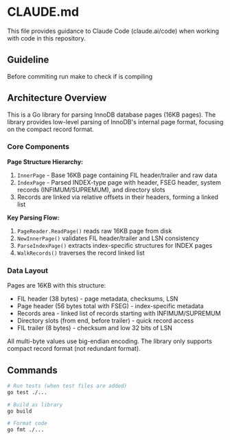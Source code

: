 # CLAUDE.md

This file provides guidance to Claude Code (claude.ai/code) when working with code in this repository.

## Guideline

Before commiting run make to check if is compiling

## Architecture Overview

This is a Go library for parsing InnoDB database pages (16KB pages). The library provides low-level parsing of InnoDB's internal page format, focusing on the compact record format.

### Core Components

**Page Structure Hierarchy:**
1. `InnerPage` - Base 16KB page containing FIL header/trailer and raw data
2. `IndexPage` - Parsed INDEX-type page with header, FSEG header, system records (INFIMUM/SUPREMUM), and directory slots
3. Records are linked via relative offsets in their headers, forming a linked list

**Key Parsing Flow:**
1. `PageReader.ReadPage()` reads raw 16KB page from disk
2. `NewInnerPage()` validates FIL header/trailer and LSN consistency
3. `ParseIndexPage()` extracts index-specific structures for INDEX pages
4. `WalkRecords()` traverses the record linked list

### Data Layout

Pages are 16KB with this structure:
- FIL header (38 bytes) - page metadata, checksums, LSN
- Page header (56 bytes total with FSEG) - index-specific metadata
- Records area - linked list of records starting with INFIMUM/SUPREMUM
- Directory slots (from end, before trailer) - quick record access
- FIL trailer (8 bytes) - checksum and low 32 bits of LSN

All multi-byte values use big-endian encoding. The library only supports compact record format (not redundant format).

## Commands

```bash
# Run tests (when test files are added)
go test ./...

# Build as library
go build

# Format code
go fmt ./...
```
